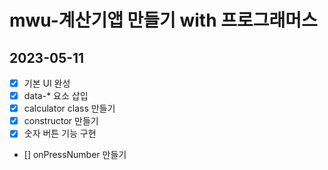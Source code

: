 # mwu-계산기앱 만들기 with 프로그래머스

## 2023-05-11 
- [x] 기본 UI 완성
- [x] data-* 요소 삽입
- [x] calculator class 만들기
- [x] constructor 만들기
- [x] 숫자 버튼 기능 구현 
- [] onPressNumber 만들기